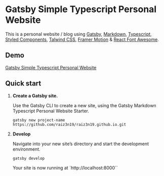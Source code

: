 # Gatsby Simple Typescript Personal Website

This is a personal website / blog using [Gatsby](https://www.gatsbyjs.org/), [Markdown](https://www.markdownguide.org/), [Typescript](https://www.typescriptlang.org/), [Styled Components](https://styled-components.com/), [Talwind CSS](https://tailwindcss.com/), [Framer Motion](https://www.framer.com/motion/) & [React Font Awesome](https://github.com/FortAwesome/react-fontawesome/).

## Demo

[Gatsby Simple Typescript Personal Website](https://www.raiz3n.wtf/)

## Quick start

1.  **Create a Gatsby site.**

    Use the Gatsby CLI to create a new site, using the Gatsby Markdown Typescript Personal Website Starter.

    ```shell
    gatsby new project-name https://github.com/raiz3n19/raiz3n19.github.io.git
    ```

2.  **Develop**

    Navigate into your new site’s directory and start the development environment.

    ```shell
    gatsby develop
    ```

    Your site is now running at `http://localhost:8000``
